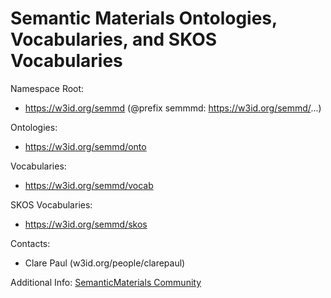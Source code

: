Semantic Materials Ontologies, Vocabularies, and SKOS Vocabularies
===

Namespace Root:
* https://w3id.org/semmd  (@prefix semmmd: https://w3id.org/semmd/...)

Ontologies:
* https://w3id.org/semmd/onto

Vocabularies:
* https://w3id.org/semmd/vocab

SKOS Vocabularies:
* https://w3id.org/semmd/skos

Contacts:
* Clare Paul (w3id.org/people/clarepaul)

Additional Info:
[SemanticMaterials Community](https://plus.google.com/u/0/communities/116154700533765771249)
